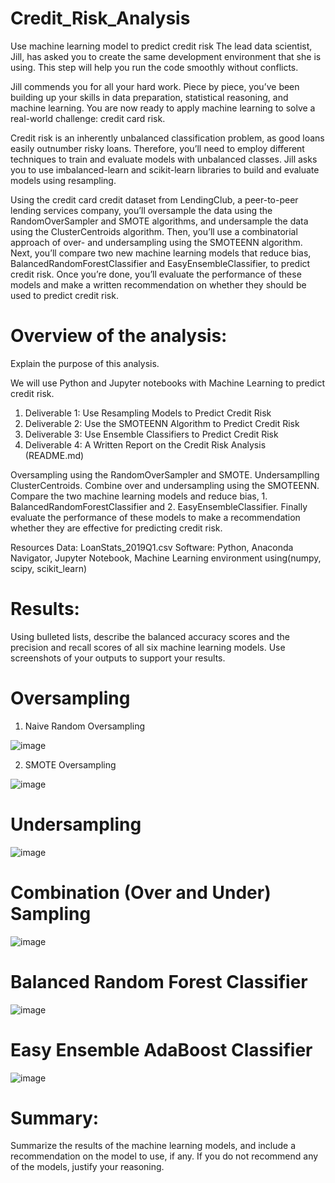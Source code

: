# Credit_Risk_Analysis
Use machine learning model to predict credit risk
The lead data scientist, Jill, has asked you to create the same development environment that she is using. This step will help you run the code smoothly without conflicts.

Jill commends you for all your hard work. Piece by piece, you’ve been building up your skills in data preparation, statistical reasoning, and machine learning. You are now ready to apply machine learning to solve a real-world challenge: credit card risk.

Credit risk is an inherently unbalanced classification problem, as good loans easily outnumber risky loans. Therefore, you’ll need to employ different techniques to train and evaluate models with unbalanced classes. Jill asks you to use imbalanced-learn and scikit-learn libraries to build and evaluate models using resampling.

Using the credit card credit dataset from LendingClub, a peer-to-peer lending services company, you’ll oversample the data using the RandomOverSampler and SMOTE algorithms, and undersample the data using the ClusterCentroids algorithm. Then, you’ll use a combinatorial approach of over- and undersampling using the SMOTEENN algorithm. Next, you’ll compare two new machine learning models that reduce bias, BalancedRandomForestClassifier and EasyEnsembleClassifier, to predict credit risk. Once you’re done, you’ll evaluate the performance of these models and make a written recommendation on whether they should be used to predict credit risk.

# Overview of the analysis: 
Explain the purpose of this analysis.

We will use Python and Jupyter notebooks with Machine Learning to predict credit risk.

1. Deliverable 1: Use Resampling Models to Predict Credit Risk
2. Deliverable 2: Use the SMOTEENN Algorithm to Predict Credit Risk
3. Deliverable 3: Use Ensemble Classifiers to Predict Credit Risk
4. Deliverable 4: A Written Report on the Credit Risk Analysis (README.md)

Oversampling using the RandomOverSampler and SMOTE.
Undersamplling ClusterCentroids.
Combine over and undersampling using the SMOTEENN.
Compare the two machine learning models and reduce bias, 
    1. BalancedRandomForestClassifier and 
    2. EasyEnsembleClassifier.
Finally evaluate the performance of these models to make a recommendation whether they are effective for predicting credit risk.

Resources
Data: LoanStats_2019Q1.csv
Software: Python, Anaconda Navigator, Jupyter Notebook, Machine Learning environment using(numpy, scipy, scikit_learn)

# Results: 
Using bulleted lists, describe the balanced accuracy scores and the precision and recall scores of all six machine learning models. Use screenshots of your outputs to support your results.

# Oversampling
1. Naive Random Oversampling

![image](https://user-images.githubusercontent.com/96351897/166191116-975a23e9-92a1-4ee7-8986-4125429ea23a.png)


2. SMOTE Oversampling

![image](https://user-images.githubusercontent.com/96351897/166191132-a388e321-c018-4529-8082-ac0571e0009e.png)


# Undersampling

![image](https://user-images.githubusercontent.com/96351897/166191151-565714fe-0988-449a-a3fa-77a72e294477.png)



# Combination (Over and Under) Sampling

![image](https://user-images.githubusercontent.com/96351897/166191065-6ffce6ec-0b57-47f4-8de9-96ba8991895e.png)


# Balanced Random Forest Classifier

![image](https://user-images.githubusercontent.com/96351897/166191045-935f3d8d-b182-4f7a-98ff-7d4c9e3ce41b.png)


# Easy Ensemble AdaBoost Classifier

![image](https://user-images.githubusercontent.com/96351897/166191106-fb364132-3ceb-4810-9cf0-06ce8fc7bfbe.png)



# Summary: 
Summarize the results of the machine learning models, and include a recommendation on the model to use, if any. If you do not recommend any of the models, justify your reasoning.
